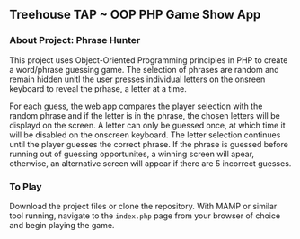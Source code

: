 ## Treehouse TAP ~ OOP PHP Game Show App

### About Project: Phrase Hunter
This project uses Object-Oriented Programming principles in PHP to create a word/phrase guessing game. The selection of phrases are random and remain hidden unitl the user presses individual letters on the onsreen keyboard to reveal the prhase, a letter at a time.

For each guess, the web app compares the player selection with the random phrase and if the letter is in the phrase, the chosen letters will be displayd on the screen. A letter can only be guessed once, at which time it will be disabled on the onscreen keyboard. The letter selection continues until the player guesses the correct phrase. If the phrase is guessed before running out of guessing opportunites, a  winning screen will apear, otherwise, an alternative screen will appear if there are 5 incorrect guesses. 

### To Play
Download the project files or clone the repository. With MAMP or similar tool running, navigate to the `index.php` page from your browser of choice and begin playing the game. 
